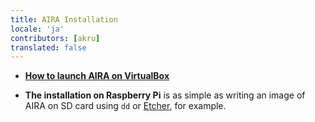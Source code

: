 ```yaml
---
title: AIRA Installation 
locale: 'ja' 
contributors: [akru]
translated: false
---
```


- [**How to launch AIRA on VirtualBox**](/docs/aira-installation-on-vb/)

- **The installation on Raspberry Pi** is as simple as writing an image of AIRA on SD card using `dd` or [Etcher](https://www.balena.io/etcher/), for example.


